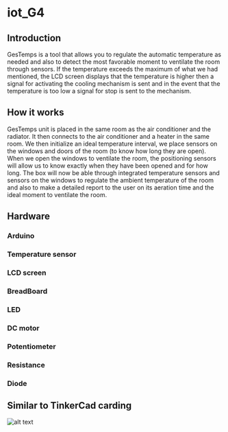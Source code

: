# iot_G4

## Introduction

GesTemps is a tool that allows you to regulate the automatic temperature as needed and also to detect the most favorable moment to ventilate the room through sensors.
If the temperature exceeds the maximum of what we had mentioned, the LCD screen displays that the temperature is higher then a signal for activating the cooling mechanism is sent and in the event that the temperature is too low a signal for stop is sent to the mechanism.

## How it works

GesTemps unit is placed in the same room as the air conditioner and the radiator. It then connects to the air conditioner and a heater in the same room. We then initialize an ideal temperature interval, we place sensors on the windows and doors of the room (to know how long they are open). When we open the windows to ventilate the room, the positioning sensors will allow us to know exactly when they have been opened and for how long. The box will now be able through integrated temperature sensors and sensors on the windows to regulate the ambient temperature of the room and also to make a detailed report to the user on its aeration time and the ideal moment to ventilate the room.

## Hardware

### Arduino

### Temperature sensor

### LCD screen

### BreadBoard

### LED

### DC motor

### Potentiometer

### Resistance

### Diode


## Similar to TinkerCad carding

![alt text](https://drive.google.com/file/d/1BC1611TJtaxXzT0acz2Wv0nCs54uB-_p/view?usp=sharing)
